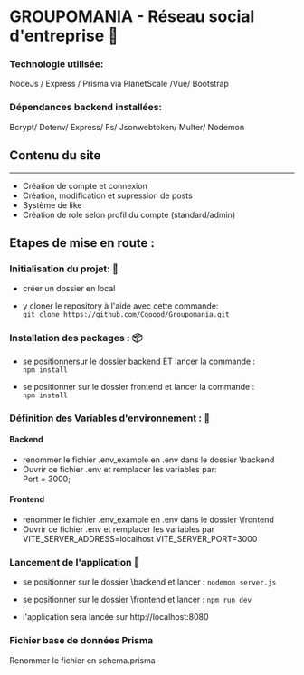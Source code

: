 # GROUPOMANIA - Réseau social d'entreprise :busts_in_silhouette:
### Technologie utilisée:

NodeJs / Express / Prisma via PlanetScale /Vue/ Bootstrap

### Dépendances backend installées:

Bcrypt/ Dotenv/ Express/ Fs/ Jsonwebtoken/ Multer/ Nodemon


## Contenu du site
-------

* Création de compte et connexion
* Création, modification et supression de posts
* Système de like
* Création de role selon profil du compte (standard/admin)


## Etapes de mise en route :

### Initialisation du projet: :file_folder:
- créer un dossier en local 

- y cloner le repository à l'aide avec cette commande:  
`git clone https://github.com/Cgoood/Groupomania.git`

### Installation des packages : :package:

- se positionnersur le dossier backend ET lancer la commande :  
`npm install`

- se positionner sur le dossier frontend et lancer la commande :  
`npm install`

### Définition des Variables d'environnement : :pencil:
#### Backend
- renommer le fichier .env_example en .env dans le dossier \backend
- Ouvrir ce fichier .env et remplacer les variables par:  
Port = 3000;

#### Frontend
- renommer le fichier .env_example en .env dans le dossier \frontend
- Ouvrir ce fichier .env et remplacer les variables par  
VITE_SERVER_ADDRESS=localhost
VITE_SERVER_PORT=3000  


### Lancement de l'application :rocket:

- se positionner sur le dossier \backend et lancer :
  `nodemon server.js`
- se positionner sur le dossier \frontend et lancer :
  `npm run dev`

- l'application sera lancée sur http://localhost:8080

### Fichier base de données Prisma
Renommer le fichier en schema.prisma
